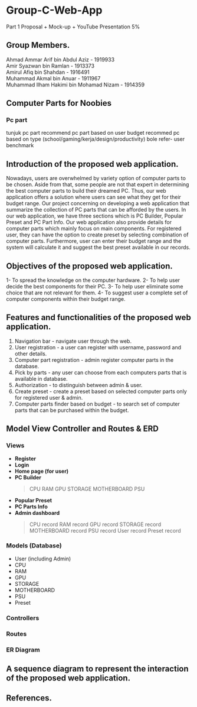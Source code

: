 # Group-C-Web-App

Part 1 Proposal + Mock-up + 
YouTube Presentation
5%

<h2> Group Members.</h2>

Ahmad Ammar Arif bin Abdul Aziz - 1919933  
Amir Syazwan bin Ramlan - 1913373  
Amirul Afiq bin Shahdan - 1916491  
Muhammad Akmal bin Anuar - 1911967  
Muhammad Ilham Hakimi bin Mohamad Nizam - 1914359  

<h2> Computer Parts for Noobies </h2>

<h3> Pc part </h3>
tunjuk pc part  
recommend pc part based on user budget  
recommed pc based on type (school/gaming/kerja/design/productivity)  
bole refer- user benchmark  

<h2> Introduction of the proposed web application. </h2>
Nowadays, users are overwhelmed by variety option of computer parts to be chosen. Aside from that, some people are not that expert in determining the best computer parts to build their dreamed PC. Thus, our web application offers a solution where users can see what they get for their budget range. Our project concerning on  developing a web application that summarize the collection of PC parts that can be afforded by the users.  In our web application, we have three sections which is PC Builder, Popular Preset and PC Part Info. Our web application also provide details for computer parts which mainly focus on main components. For registered user, they can have the option to create preset by selecting combination of computer parts. Furthermore, user can enter their budget range and the system will calculate it and suggest the best preset available in our records.

<h2> Objectives of the proposed web application. </h2>
1- To spread the knowledge on the computer hardware.  
2- To help user decide the best components for their PC.  
3- To help user eliminate some choice that are not relevant for them.
4- To suggest user a complete set of computer components within their budget range.
 
<h2> Features and functionalities of the proposed web application. </h2>
<ol>
  <li>Navigation bar - navigate user through the web.</li>
  <li>User registration - a user can register with username, password and other details.</li>
  <li>Computer part registration - admin register computer parts in the database.</li>
  <li>Pick by parts - any user can choose from each computers parts that is available in database.</li>
  <li>Authorization - to distinguish between admin & user.
  <li>Create preset - create a preset based on selected computer parts only for registered user & admin.  
  <li>Computer parts finder based on budget - to search set of computer parts that can be purchased within the budget.</li>
</ol>
  
<h2> Model View Controller and Routes & ERD </h2>
 
  <h3>Views</h3>
  
  - __Register__
  - __Login__
  - __Home page (for user)__
  - __PC Builder__
       > CPU
       > RAM
       > GPU
       > STORAGE
       > MOTHERBOARD
       > PSU
  - __Popular Preset__
  - __PC Parts Info__
  - __Admin dashboard__
       > CPU record
       > RAM record
       > GPU record
       > STORAGE record
       > MOTHERBOARD record
       > PSU record
       > User record
       > Preset record
       
  <h3>Models (Database)</h3>
  
  - User (including Admin)
  - CPU
  - RAM
  - GPU
  - STORAGE
  - MOTHERBOARD
  - PSU
  - Preset

  <h3>Controllers</h3>
  
  <h3>Routes</h3>
  
  <h3>ER Diagram<h3>
 
  

<h2> A sequence diagram to represent the interaction of the proposed web application.</h2>


<h2> References.  </h2>
